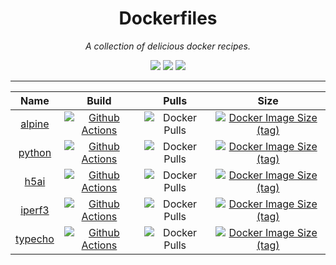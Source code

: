 <div align="center">

# Dockerfiles

*A collection of delicious docker recipes.*

[![](https://img.shields.io/github/license/lvillis/Dockerfiles?style=flat-square)](https://github.com/lvillis/Dockerfiles)
[![](https://img.shields.io/github/repo-size/lvillis/Dockerfiles?style=flat-square&color=328657)](https://github.com/lvillis/Dockerfiles)
[![](https://img.shields.io/github/last-commit/lvillis/Dockerfiles?style=flat-square&label=commits)](https://github.com/lvillis/Dockerfiles)

</div>

---

|                                 Name                                  |                                                                                                    Build                                                                                                    |                                            Pulls                                            |                                                                       Size                                                                        |
|:---------------------------------------------------------------------:|:-----------------------------------------------------------------------------------------------------------------------------------------------------------------------------------------------------------:|:-------------------------------------------------------------------------------------------:|:-------------------------------------------------------------------------------------------------------------------------------------------------:|
|  [alpine](https://github.com/lvillis/Dockerfiles/tree/master/python)  | [![Github Actions](https://img.shields.io/github/actions/workflow/status/lvillis/Dockerfiles/docker-publish-python3.11.2-alpine3.17.yml?style=flat-square)](https://github.com/lvillis/Dockerfiles/actions) |    ![Docker Pulls](https://img.shields.io/docker/pulls/lvillis/alpine?style=flat-square)    | [![Docker Image Size (tag)](https://img.shields.io/docker/image-size/lvillis/python/3.11.0-alpine3.16?style=flat-square)](https://hub.docker.com) |
|  [python](https://github.com/lvillis/Dockerfiles/tree/master/python)  | [![Github Actions](https://img.shields.io/github/actions/workflow/status/lvillis/Dockerfiles/docker-publish-python3.11.3-alpine3.18.yml?style=flat-square)](https://github.com/lvillis/Dockerfiles/actions) |    ![Docker Pulls](https://img.shields.io/docker/pulls/lvillis/python?style=flat-square)    | [![Docker Image Size (tag)](https://img.shields.io/docker/image-size/lvillis/python/3.11.3-alpine3.18?style=flat-square)](https://hub.docker.com) |
|    [h5ai](https://github.com/lvillis/Dockerfiles/tree/master/h5ai)    |          [![Github Actions](https://img.shields.io/github/actions/workflow/status/lvillis/Dockerfiles/docker-publish-h5ai.yml?style=flat-square)](https://github.com/lvillis/Dockerfiles/actions)           | ![Docker Pulls](https://img.shields.io/docker/pulls/lvillis/serverstatus?style=flat-square) |       [![Docker Image Size (tag)](https://img.shields.io/docker/image-size/lvillis/h5ai/latest?style=flat-square)](https://hub.docker.com)        |
|  [iperf3](https://github.com/lvillis/Dockerfiles/tree/master/iperf3)  |         [![Github Actions](https://img.shields.io/github/actions/workflow/status/lvillis/Dockerfiles/docker-publish-iperf3.yml?style=flat-square)](https://github.com/lvillis/Dockerfiles/actions)          |    ![Docker Pulls](https://img.shields.io/docker/pulls/lvillis/iperf3?style=flat-square)    |      [![Docker Image Size (tag)](https://img.shields.io/docker/image-size/lvillis/iperf3/latest?style=flat-square)](https://hub.docker.com)       |
| [typecho](https://github.com/lvillis/Dockerfiles/tree/master/typecho) |         [![Github Actions](https://img.shields.io/github/actions/workflow/status/lvillis/Dockerfiles/docker-publish-typecho.yml?style=flat-square)](https://github.com/lvillis/Dockerfiles/actions)         |   ![Docker Pulls](https://img.shields.io/docker/pulls/lvillis/typecho?style=flat-square)    |      [![Docker Image Size (tag)](https://img.shields.io/docker/image-size/lvillis/typecho/latest?style=flat-square)](https://hub.docker.com)      |


